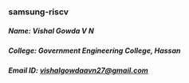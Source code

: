 ### samsung-riscv
##### Name: Vishal Gowda V N
##### College: Government Engineering College, Hassan
##### Email ID: vishalgowdaavn27@gmail.com

